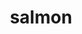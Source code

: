 ---
title: "salmon"
layout: cache
categories: [package, v0.18.1]
meta: {"versions": ["1.4.0"], "compilers": ["gcc@=7.3.1"], "oss": ["amzn2"], "platforms": ["linux"], "targets": ["aarch64", "graviton2", "x86_64_v3", "x86_64_v4"], "stacks": ["aws-isc", "aws-isc-aarch64", "root"], "num_specs": 4, "num_specs_by_stack": {"aws-isc": 2, "root": 4, "aws-isc-aarch64": 2}}
spec_details: [{"hash": "iynsithb327flwyj4vtj5ljygiqxnfpg", "compiler": "gcc@=7.3.1", "versions": ["1.4.0"], "os": "amzn2", "platform": "linux", "target": "x86_64_v4", "variants": ["build_type=RELEASE", "~ipo"], "stacks": ["aws-isc", "root"], "size": "-", "tarball": "https://binaries.spack.io/v0.18.1/build_cache/linux-amzn2-x86_64_v4/gcc-7.3.1/salmon-1.4.0/linux-amzn2-x86_64_v4-gcc-7.3.1-salmon-1.4.0-iynsithb327flwyj4vtj5ljygiqxnfpg.spack"}, {"hash": "stmlvql6f5npque5me3vs5wg6lc4tafb", "compiler": "gcc@=7.3.1", "versions": ["1.4.0"], "os": "amzn2", "platform": "linux", "target": "x86_64_v3", "variants": ["build_type=RELEASE", "~ipo"], "stacks": ["aws-isc", "root"], "size": "-", "tarball": "https://binaries.spack.io/v0.18.1/build_cache/linux-amzn2-x86_64_v3/gcc-7.3.1/salmon-1.4.0/linux-amzn2-x86_64_v3-gcc-7.3.1-salmon-1.4.0-stmlvql6f5npque5me3vs5wg6lc4tafb.spack"}, {"hash": "qfhji2zsz7iapbw6ck36p5yzal73gncv", "compiler": "gcc@=7.3.1", "versions": ["1.4.0"], "os": "amzn2", "platform": "linux", "target": "aarch64", "variants": ["build_type=RELEASE", "~ipo"], "stacks": ["root", "aws-isc-aarch64"], "size": "-", "tarball": "https://binaries.spack.io/v0.18.1/build_cache/linux-amzn2-aarch64/gcc-7.3.1/salmon-1.4.0/linux-amzn2-aarch64-gcc-7.3.1-salmon-1.4.0-qfhji2zsz7iapbw6ck36p5yzal73gncv.spack"}, {"hash": "i3kjsq6v4bd4on237und4xzi7sd66gka", "compiler": "gcc@=7.3.1", "versions": ["1.4.0"], "os": "amzn2", "platform": "linux", "target": "graviton2", "variants": ["build_type=RELEASE", "~ipo"], "stacks": ["root", "aws-isc-aarch64"], "size": "-", "tarball": "https://binaries.spack.io/v0.18.1/build_cache/linux-amzn2-graviton2/gcc-7.3.1/salmon-1.4.0/linux-amzn2-graviton2-gcc-7.3.1-salmon-1.4.0-i3kjsq6v4bd4on237und4xzi7sd66gka.spack"}]
---